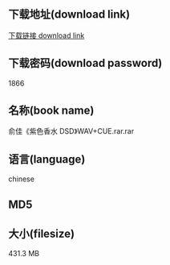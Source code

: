 ## 下载地址(download link)
[下载链接 download link](https://voluble-croquembouche-d321dc.netlify.app/?s=%E4%BF%9E%E4%BD%B3%E3%80%8A%E7%B4%AB%E8%89%B2%E9%A6%99%E6%B0%B4+DSD%E3%80%8BWAV%2BCUE.rar)

## 下载密码(download password)
1866

## 名称(book name)
俞佳《紫色香水 DSD》WAV+CUE.rar.rar

## 语言(language)
chinese

## MD5


## 大小(filesize)
431.3 MB
